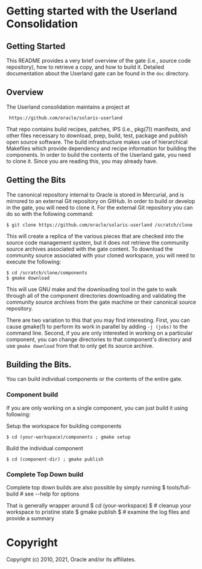 # Getting started with the Userland Consolidation

## Getting Started
This README provides a very brief overview of the gate (i.e., source
code repository), how to retrieve a copy, and how to build it.  Detailed
documentation about the Userland gate can be found in the `doc` directory.

## Overview
The Userland consolidation maintains a project at

     https://github.com/oracle/solaris-userland

That repo contains build recipes, patches, IPS (i.e., pkg(7)) manifests,
and other files necessary to download, prep, build, test, package and publish
open source software.  The build infrastructure makes use of hierarchical
Makefiles which provide dependency and recipe information for building
the components.  In order to build the contents of the Userland gate,
you need to clone it.  Since you are reading this, you may already have.

## Getting the Bits
The canonical repository internal to Oracle is stored in Mercurial, and
is mirrored to an external Git repository on GitHub.  In order to build
or develop in the gate, you will need to clone it.  For the external Git
repository you can do so with the following command:

    $ git clone https://github.com/oracle/solaris-userland /scratch/clone

This will create a replica of the various pieces that are checked into the
source code management system, but it does not retrieve the community
source archives associated with the gate content.  To download the
community source associated with your cloned workspace, you will need to
execute the following:

    $ cd /scratch/clone/components
    $ gmake download

This will use GNU make and the downloading tool in the gate to walk through
all of the component directories downloading and validating the community
source archives from the gate machine or their canonical source repository.

There are two variation to this that you may find interesting.  First, you
can cause gmake(1) to perform its work in parallel by adding `-j (jobs)`
to the command line.  Second, if you are only interested in working on a
particular component, you can change directories to that component's
directory and use `gmake download` from that to only get its source
archive.

## Building the Bits.
You can build individual components or the contents of the entire gate.

### Component build
If you are only working on a single component, you can just build it using
following:

Setup the workspace for building components

    $ cd (your-workspace)/components ; gmake setup

Build the individual component

    $ cd (component-dir) ; gmake publish

### Complete Top Down build
Complete top down builds are also possible by simply running
    $ tools/full-build # see --help for options

That is generally wrapper around
    $ cd (your-workspace)
    $ # cleanup your workspace to pristine state
    $ gmake publish
    $ # examine the log files and provide a summary

  
# Copyright
Copyright (c) 2010, 2021, Oracle and/or its affiliates.

